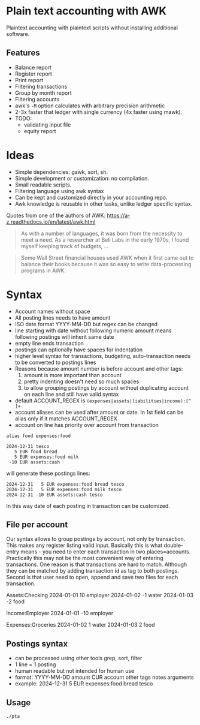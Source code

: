 # Plain text accounting with AWK
Plaintext accounting with plaintext scripts without installing additional software.

## Features

- Balance report
- Register report
- Print report
- Filtering transactions
- Group by month report
- Filtering accounts
- awk's `-M` option calculates with arbitrary precision arithmetic 
- 2-3x faster that ledger with single currency (4x faster using mawk).
- TODO:
  - validating input file
  - equity report

# Ideas

- Simple dependencies: gawk, sort, sh.
- Simple development or customization: no compilation.
- Small readable scripts.
- Filtering language using awk syntax
- Can be kept and customized directly in your accounting repo.
- Awk knowledge is reusable in other tasks, unlike ledger specific syntax.

Quotes from one of the authors of AWK: https://a-z.readthedocs.io/en/latest/awk.html
> As with a number of languages, it was born from the necessity to meet a need. As a researcher at Bell Labs in the early 1970s, I found myself keeping track of budgets, ...

> Some Wall Street financial houses used AWK when it first came out to balance their books because it was so easy to write data-processing programs in AWK.

# Syntax

- Account names without space
- All posting lines needs to have amount
- ISO date format YYYY-MM-DD but regex can be changed
- line starting with date without following numeric amount means following postings will inherit same date
- empty line ends transaction
- postings can optionally have spaces for indentation
- higher level syntax for transactions, budgeting, auto-transaction needs to be converted to postings lines
- Reasons because amount number is before account and other tags:
   1. amount is more important than account
   2. pretty indenting doesn't need so much spaces
   3. to allow grouping postings by account without duplicating account on each line and still have valid syntax
- default ACCOUNT_REGEX is `(expenses|assets|liabilities|income):[^ ]+`
- account aliases can be used after amount or date. In 1st field can be alias only if it matches ACCOUNT_REGEX
- account on line has priority over account from transaction

```
alias food expenses:food

2024-12-31 tesco
   5 EUR food bread
   5 EUR expenses:food milk
 -10 EUR assets:cash
```

will generate these postings lines:

```
2024-12-31   5 EUR expenses:food bread tesco
2024-12-31   5 EUR expenses:food milk tesco
2024-12-31 -10 EUR assets:cash tesco
```

In this way date of each posting in transaction can be customized.

## File per account
Our syntax allows to group postings by account, not only by transaction. This makes any register listing valid input.
Basically this is what double-entry means - you need to enter each transaction in two places=accounts.
Practically this may not be the most convenient way of entering transactions.
One reason is that transactions are hard to match. Although they can be matched by adding transaction id as tag to both postings.
Second is that user need to open, append and save two files for each transaction.

Assets:Checking
2024-01-01 10 employer
2024-01-02 -1 water
2024-01-03 -2 food

Income:Employer
2024-01-01 -10 employer

Expenses:Groceries
2024-01-02 1 water
2024-01-03 2 food

## Postings syntax
- can be processed using other tools grep, sort, filter
- 1 line = 1 posting
- human readable but not intended for human use
- format: YYYY-MM-DD amount CUR account other tags notes arguments
- example: 2024-12-31 5 EUR expenses:food bread tesco

## Usage

    ./pta 
